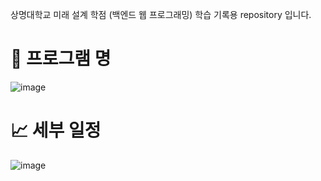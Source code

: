 상명대학교 미래 설계 학점 (백엔드 웹 프로그래밍) 학습 기록용 repository 입니다.

# 📌 프로그램 명
![image](https://github.com/user-attachments/assets/8a231158-1b30-4ffb-a2db-d42a14cd1745)



# 📈 세부 일정
![image](https://github.com/user-attachments/assets/adbff6b4-e94d-44df-bf27-e9b7c2d94e91)

